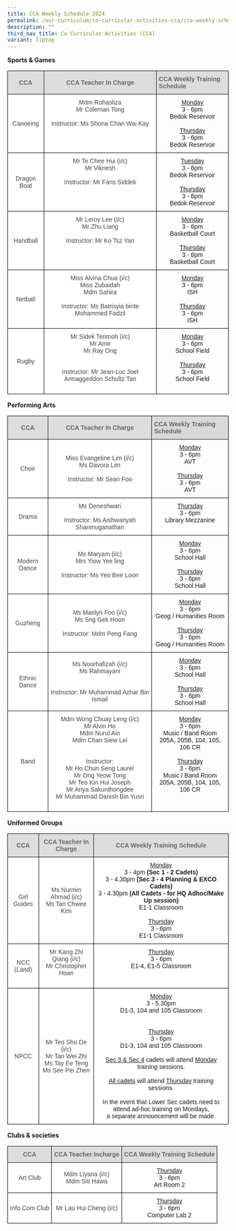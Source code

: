 ```yaml
---
title: CCA Weekly Schedule 2024
permalink: /our-curriculum/co-curricular-activities-cca/cca-weekly-schedule-2024/
description: ""
third_nav_title: Co Curricular Activities (CCA)
variant: tiptap
---
```

**Sports &amp; Games**

<style type="text/css">
.tg  {border-collapse:collapse;border-spacing:0;}
.tg td{border-color:black;border-style:solid;border-width:1px;font-family:Arial, sans-serif;font-size:14px;
  overflow:hidden;padding:10px 5px;word-break:normal;}
.tg th{border-color:black;border-style:solid;border-width:1px;font-family:Arial, sans-serif;font-size:14px;
  font-weight:normal;overflow:hidden;padding:10px 5px;word-break:normal;}
.tg .tg-sxkx{background-color:#FFF;color:#454545;text-align:center;vertical-align:top}
.tg .tg-baqh{text-align:center;vertical-align:top}
.tg .tg-ncov{background-color:#FFF;color:#454545;text-align:center;vertical-align:middle}
.tg .tg-feqv{background-color:#DDD;color:#666;font-weight:bold;text-align:center;vertical-align:middle}
.tg .tg-nfls{background-color:#dddddd;color:#d9d9d9;font-weight:bold;text-align:left;vertical-align:top}
</style>
<table class="tg">
<thead>
  <tr>
    <th class="tg-feqv"><span style="color:#666;background-color:#DDD">CCA</span></th>
    <th class="tg-feqv"><span style="color:#666;background-color:#DDD">CCA Teacher In Charge</span></th>
    <th class="tg-nfls"><span style="font-weight:bold;color:#666">CCA Weekly Training Schedule</span></th>
  </tr>
</thead>
<tbody>
  <tr>
    <td class="tg-ncov">Canoeing<br></td>
    <td class="tg-sxkx">Mdm Rohasliza<br>Mr Coleman Tong<br><br>Instructor: Ms Shona Chan Wai Kay</td>
    <td class="tg-baqh"><span style="text-decoration:underline">Monday</span> <br>3 - 6pm<br>Bedok Reservoir<br><br><span style="text-decoration:underline">Thursday</span><br>3 - 6pm<br>Bedok Reservoir<br></td>
  </tr>
  <tr>
    <td class="tg-ncov">Dragon Boat<br></td>
    <td class="tg-sxkx">Mr Te Chee Hui (i/c)<br>Mr Viknesh<br><br>Instructor: Mr Faris Siddek<br><br></td>
    <td class="tg-baqh"><span style="text-decoration:underline">Tuesday </span><br>3 - 6pm<br>Bedok Reservoir<br><br><span style="text-decoration:underline">Thursday</span><br>3 - 6pm<br>Bedok Reservoir</td>
  </tr>
  <tr>
    <td class="tg-ncov">Handball </td>
    <td class="tg-sxkx"> Mr Leroy Lee (i/c) <br>Mr Zhu Liang<br><br>Instructor: Mr Ko Tsz Yan<br><br></td>
    <td class="tg-baqh"><span style="text-decoration:underline">Monday </span><br>3 - 6pm<br>Basketball Court<br><br><span style="text-decoration:underline">Thursday</span><br>3 - 6pm<br>Basketball Court</td>
  </tr>
  <tr>
    <td class="tg-ncov"> Netball</td>
    <td class="tg-sxkx"> Miss Alvina Chua (i/c)<br>Miss Zubaidah<br>Mdm Sahira<br><br>Instructor: Ms Batrisyia binte Mohammed Fadzil<br><br></td>
    <td class="tg-baqh"><span style="text-decoration:underline">Monday</span> <br>3 - 6pm<br>ISH<br><br><span style="text-decoration:underline">Thursday</span><br>3 - 6pm<br>ISH</td>
  </tr>
  <tr>
    <td class="tg-ncov"> Rugby</td>
    <td class="tg-sxkx">Mr Sidek Terimoh (i/c)<br>Mr Amir<br>Mr Ray Ong<br><br><br>Instructor: Mr Jean-Luc Joel Armaggeddon Schultz Tan<br><br></td>
    <td class="tg-baqh"><span style="text-decoration:underline">Monday </span><br>3 - 6pm<br>School Field<br><br><span style="text-decoration:underline">Thursday</span><br>3 - 6pm<br>School Field</td>
  </tr>
</tbody>
</table>

**Performing Arts**

<style type="text/css">
.tg  {border-collapse:collapse;border-spacing:0;}
.tg td{border-color:black;border-style:solid;border-width:1px;font-family:Arial, sans-serif;font-size:14px;
  overflow:hidden;padding:10px 5px;word-break:normal;}
.tg th{border-color:black;border-style:solid;border-width:1px;font-family:Arial, sans-serif;font-size:14px;
  font-weight:normal;overflow:hidden;padding:10px 5px;word-break:normal;}
.tg .tg-sxkx{background-color:#FFF;color:#454545;text-align:center;vertical-align:top}
.tg .tg-baqh{text-align:center;vertical-align:top}
.tg .tg-ncov{background-color:#FFF;color:#454545;text-align:center;vertical-align:middle}
.tg .tg-feqv{background-color:#DDD;color:#666;font-weight:bold;text-align:center;vertical-align:middle}
.tg .tg-fsof{background-color:#d9d9d9;color:#666666;text-align:left;vertical-align:top}
</style>
<table class="tg">
<thead>
  <tr>
    <th class="tg-feqv"><span style="color:#666;background-color:#DDD">CCA</span></th>
    <th class="tg-feqv"><span style="color:#666;background-color:#DDD">CCA Teacher In Charge</span></th>
    <th class="tg-fsof"><span style="font-weight:700;font-style:normal">CCA Weekly Training Schedule</span></th>
  </tr>
</thead>
<tbody>
  <tr>
    <td class="tg-ncov">Choir</td>
    <td class="tg-ncov">Miss Evangeline Lim (i/c)<br>Ms Davora Lim<br><br>Instructor: Mr Sean Foo<br></td>
    <td class="tg-baqh"><span style="text-decoration:underline">Monday</span> <br>3 - 6pm<br>AVT<br><br><span style="text-decoration:underline">Thursday</span><br>3 - 6pm<br>AVT</td>
  </tr>
  <tr>
    <td class="tg-ncov">Drama</td>
    <td class="tg-ncov">Ms Deneshwari<br><br>Instructor: Ms Aishwariyah Shanmuganathan<br></td>
    <td class="tg-baqh"><span style="font-weight:400;font-style:normal;text-decoration:underline">Thursday</span><br><span style="font-weight:400;font-style:normal">3 - 6pm</span><br><span style="font-weight:400;font-style:normal">Library Mezzanine</span></td>
  </tr>
  <tr>
    <td class="tg-ncov">Modern Dance </td>
    <td class="tg-ncov">Ms Maryam (i/c) <br>Mrs Yiow Yee ling <br><br>Instructor: Ms Yeo Bee Loon </td>
    <td class="tg-baqh"><span style="text-decoration:underline">Monday</span><br>3 - 6pm<br>School Hall<br><br><span style="text-decoration:underline">Thursday</span><br>3 - 6pm<br>School Hall</td>
  </tr>
  <tr>
    <td class="tg-ncov"> Guzheng</td>
    <td class="tg-ncov">Ms Marilyn Foo (i/c) <br>Ms Sng Gek Hoon  <br><br>Instructor: Mdm Peng Fang<br></td>
    <td class="tg-baqh"><span style="text-decoration:underline">Monday</span><br>3 - 6pm<br>Geog / Humanities Room<br><br><span style="text-decoration:underline">Thursday</span><br>3 - 6pm<br>Geog / Humanities Room</td>
  </tr>
  <tr>
    <td class="tg-ncov"> Ethnic Dance</td>
    <td class="tg-ncov">Ms Noorhafizah (i/c) <br>Ms Rahmayani<br><br><br>Instructor: Mr Muhammad Azhar Bin Ismail</td>
    <td class="tg-baqh"><span style="text-decoration:underline">Monday</span> <br>3 - 6pm<br>School Hall<br><br><span style="text-decoration:underline">Thursday</span><br>3 - 6pm<br>School Hall</td>
  </tr>
  <tr>
    <td class="tg-ncov"> Band </td>
    <td class="tg-sxkx">Mdm Wong Chuay Leng (i/c)<br>Mr Alvin Ho <br>Mdm Nurul Ain <br>Mdm Chan Siew Lei<br><br><br>Instructor:<br>Mr Ho Chun Seng Laurel<br>Mr Ong Yeow Tong<br>Mr Teo Kin Hui Joseph<br>Mr Ariya Sakunthongdee<br>Mr Muhammad Danish Bin Yusri<br><br></td>
    <td class="tg-baqh"><span style="text-decoration:underline">Monday</span> <br>3 - 6pm<br>Music / Band Room<br>205A, 205B, 104, 105, 106 CR<br><br><span style="text-decoration:underline">Thursday</span><br>3 - 6pm<br>Music / Band Room<br>205A, 205B, 104, 105, 106 CR</td>
  </tr>
</tbody>
</table>

**Uniformed Groups**

<style type="text/css">
.tg  {border-collapse:collapse;border-spacing:0;}
.tg td{border-color:black;border-style:solid;border-width:1px;font-family:Arial, sans-serif;font-size:14px;
  overflow:hidden;padding:10px 5px;word-break:normal;}
.tg th{border-color:black;border-style:solid;border-width:1px;font-family:Arial, sans-serif;font-size:14px;
  font-weight:normal;overflow:hidden;padding:10px 5px;word-break:normal;}
.tg .tg-sxkx{background-color:#FFF;color:#454545;text-align:center;vertical-align:top}
.tg .tg-ncov{background-color:#FFF;color:#454545;text-align:center;vertical-align:middle}
.tg .tg-490w{background-color:#dddddd;color:#666666;text-align:center;vertical-align:middle}
.tg .tg-feqv{background-color:#DDD;color:#666;font-weight:bold;text-align:center;vertical-align:middle}
.tg .tg-i81m{background-color:#ffffff;text-align:center;vertical-align:top}
</style>
<table class="tg">
<thead>
  <tr>
    <th class="tg-feqv"><span style="color:#666;background-color:#DDD">CCA</span></th>
    <th class="tg-feqv"><span style="color:#666;background-color:#DDD">CCA Teacher In Charge</span></th>
    <th class="tg-490w"><span style="font-weight:700;font-style:normal">CCA Weekly Training Schedule</span></th>
  </tr>
</thead>
<tbody>
  <tr>
    <td class="tg-ncov">Girl Guides</td>
    <td class="tg-ncov">Ms Nurmin Ahmad (i/c)<br>Ms Tan Chwee Kim</td>
    <td class="tg-i81m"><span style="text-decoration:underline">Monday</span><br>3 - 4pm <span style="font-weight:bold">(Sec 1 - 2 Cadets)</span> <br>3 - 4.30pm <span style="font-weight:bold">(Sec 3 - 4 Planning &amp; EXCO Cadets)</span> <br>3 - 4.30pm <span style="font-weight:bold">(All Cadets - for HQ Adhoc/Make Up session)</span> <br>E1-1 Classroom<br><br><span style="text-decoration:underline">Thursday</span><br>3 - 6pm<br>E1-1 Classroom</td>
  </tr>
  <tr>
    <td class="tg-ncov">NCC (Land)</td>
    <td class="tg-sxkx">Mr Kang Zhi Qiang (i/c)<br>Mr Christopher Hoan<br><br></td>
    <td class="tg-i81m"><span style="font-weight:400;font-style:normal;text-decoration:underline">Thursday</span><br><span style="font-weight:400;font-style:normal">3 - 6pm</span><br><span style="font-weight:400;font-style:normal">E1-4, E1-5 Classroom</span></td>
  </tr>
  <tr>
    <td class="tg-ncov"> NPCC</td>
    <td class="tg-ncov">Mr Teo Shu De (i/c)<br>Mr Tan Wei Zhi<br>Ms Tay Ee Teng<br>Ms See Pei Zhen<br></td>
    <td class="tg-i81m"><span style="font-weight:400;font-style:normal;text-decoration:underline">Monday</span><span style="font-weight:400;font-style:normal"> </span><br><span style="font-weight:400;font-style:normal">3 - 5.30pm</span><br><span style="font-weight:400;font-style:normal">D1-3, 104 and 105 Classroom</span><br><br><br><span style="font-weight:400;font-style:normal;text-decoration:underline">Thursday</span><span style="font-weight:400;font-style:normal"> </span><br><span style="font-weight:400;font-style:normal">3 - 6pm</span><br><span style="font-weight:400;font-style:normal">D1-3, 104 and 105 Classroom</span><br><br><span style="text-decoration:underline">Sec 3 &amp; Sec 4</span> cadets will attend <span style="text-decoration:underline">Monday</span> training sessions.<br><br><span style="text-decoration:underline">All cadets</span> will attend <span style="text-decoration:underline">Thursday</span> training sessions.<br><br>In the event that Lower Sec cadets need to attend ad-hoc training on Mondays,<br> a separate announcement will be made.<br></td>
  </tr>
</tbody>
</table>

**Clubs &amp; societies**

<style type="text/css">
.tg  {border-collapse:collapse;border-spacing:0;}
.tg td{border-color:black;border-style:solid;border-width:1px;font-family:Arial, sans-serif;font-size:14px;
  overflow:hidden;padding:10px 5px;word-break:normal;}
.tg th{border-color:black;border-style:solid;border-width:1px;font-family:Arial, sans-serif;font-size:14px;
  font-weight:normal;overflow:hidden;padding:10px 5px;word-break:normal;}
.tg .tg-ncov{background-color:#FFF;color:#454545;text-align:center;vertical-align:middle}
.tg .tg-feqv{background-color:#DDD;color:#666;font-weight:bold;text-align:center;vertical-align:middle}
.tg .tg-s0hm{background-color:#dddddd;text-align:center;vertical-align:top}
.tg .tg-i81m{background-color:#ffffff;text-align:center;vertical-align:top}
</style>
<table class="tg">
<thead>
  <tr>
    <th class="tg-feqv"><span style="color:#666;background-color:#DDD">CCA</span></th>
    <th class="tg-feqv"><span style="color:#666;background-color:#DDD">CCA Teacher Incharge</span></th>
    <th class="tg-s0hm"><span style="font-weight:700;font-style:normal;color:#666">CCA Weekly Training Schedule</span></th>
  </tr>
</thead>
<tbody>
  <tr>
    <td class="tg-ncov">Art Club<br></td>
    <td class="tg-ncov">Mdm Liyana (i/c)<br>Mdm Siti Hawa<br></td>
    <td class="tg-i81m"><span style="text-decoration:underline">Thursday</span> <br>3 - 6pm<br>Art Room 2</td>
  </tr>
  <tr>
    <td class="tg-ncov">Info Com Club<br></td>
    <td class="tg-ncov">Mr Lau Hui Cheng (i/c)<br></td>
    <td class="tg-i81m"><span style="font-weight:400;font-style:normal;text-decoration:underline">Thursday</span><br><span style="font-weight:400;font-style:normal">3 - 6pm</span><br><span style="font-weight:400;font-style:normal">Computer Lab 2</span></td>
  </tr>
</tbody>
</table>